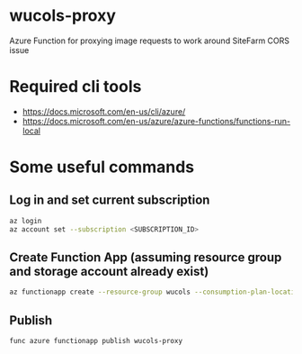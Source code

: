 # wucols-proxy
Azure Function for proxying image requests to work around SiteFarm CORS issue

# Required cli tools
- https://docs.microsoft.com/en-us/cli/azure/
- https://docs.microsoft.com/en-us/azure/azure-functions/functions-run-local

# Some useful commands

## Log in and set current subscription
```bash
az login
az account set --subscription <SUBSCRIPTION_ID>
```

## Create Function App (assuming resource group and storage account already exist)
```bash
az functionapp create --resource-group wucols --consumption-plan-location westus2 --runtime dotnet --functions-version 4 --name wucols-proxy --storage-account wucols
```

## Publish
```bash
func azure functionapp publish wucols-proxy
```




